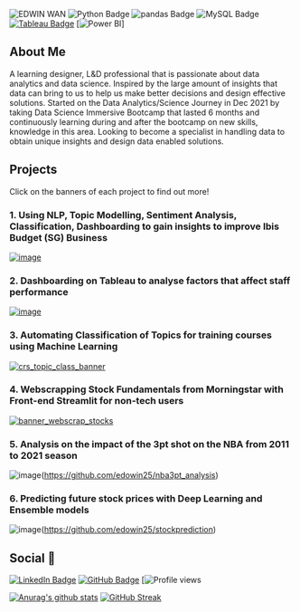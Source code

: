 ![EDWIN WAN](https://user-images.githubusercontent.com/50400038/172321181-dd206fff-e748-47ea-93f4-9f45060b673b.png)
![Python Badge](https://img.shields.io/badge/Python-3776AB?logo=python&logoColor=fff&style=flat) ![pandas Badge](https://img.shields.io/badge/pandas-150458?logo=pandas&logoColor=fff&style=flat) ![MySQL Badge](https://img.shields.io/badge/MySQL-4479A1?logo=mysql&logoColor=fff&style=flat) [![Tableau Badge](https://img.shields.io/badge/Tableau-E97627?logo=tableau&logoColor=fff&style=flat)](https://public.tableau.com/app/profile/edwin.wan3715) [![Power BI](https://img.shields.io/badge/Power+BI??logo=power+bi&logoColor=fff&style=flat)]

## About Me

A learning designer, L&D professional that is passionate about data analytics and data science. Inspired by the large amount of insights that data can bring to us to help us make better decisions and design effective solutions. Started on the Data Analytics/Science Journey in Dec 2021 by taking Data Science Immersive Bootcamp that lasted 6 months and continuously learning during and after the bootcamp on new skills, knowledge in this area. Looking to become a specialist in handling data to obtain unique insights and design data enabled solutions.

## Projects
Click on the banners of each project to find out more!

### 1. Using NLP, Topic Modelling, Sentiment Analysis, Classification, Dashboarding to gain insights to improve Ibis Budget (SG) Business

[![image](https://user-images.githubusercontent.com/50400038/172331028-ec38496e-9386-4233-beea-febaaa4dbbc4.png)](https://github.com/edowin25/Capstone_Proj-end_to_end_ml/tree/main)

### 2. Dashboarding on Tableau to analyse factors that affect staff performance

[![image](https://user-images.githubusercontent.com/50400038/172328870-05779e23-f091-4247-8cab-56065528cad5.png)](https://public.tableau.com/app/profile/edwin.wan3715/viz/HR_Pract/Story1)

### 3. Automating Classification of Topics for training courses using Machine Learning

[![crs_topic_class_banner](https://user-images.githubusercontent.com/50400038/172334160-9bb6d7d4-5500-4929-9042-57d66de6c34c.png)](https://github.com/edowin25/course_topics_classification)

### 4. Webscrapping Stock Fundamentals from Morningstar with Front-end Streamlit for non-tech users

[![banner_webscrap_stocks](https://user-images.githubusercontent.com/50400038/172342209-6cf77ff9-1c0e-47d1-8db1-9229888654cc.png)](https://github.com/edowin25/webscrap_stock_fundamentals)

### 5. Analysis on the impact of the 3pt shot on the NBA from 2011 to 2021 season

![image](https://user-images.githubusercontent.com/50400038/172342815-fc40dc15-73e0-4843-aa6a-e3ebe9c71561.png)(https://github.com/edowin25/nba3pt_analysis)

### 6. Predicting future stock prices with Deep Learning and Ensemble models 

![image](https://user-images.githubusercontent.com/50400038/172342973-b66a8f55-3596-40d6-ab38-a38463ddade2.png)(https://github.com/edowin25/stockprediction)


## Social 📧 

[![LinkedIn Badge](https://img.shields.io/badge/LinkedIn-0A66C2?logo=linkedin&logoColor=fff&style=flat)](https://www.linkedin.com/in/edwinwan/) [![GitHub Badge](https://img.shields.io/badge/GitHub-181717?logo=github&logoColor=fff&style=flat)](https://github.com/edowin25) [![Profile views](https://gpvc.arturio.dev/edowin25) 

[![Anurag's github stats](https://github-readme-stats.vercel.app/api?username=edowin25&theme=prussian)](https://github.com/anuraghazra/github-readme-stats)
[![GitHub Streak](https://github-readme-streak-stats.herokuapp.com/?user=edowin25&theme=default)](https://git.io/streak-stats)


<!---
edowin25/edowin25 is a ✨ special ✨ repository because its `README.md` (this file) appears on your GitHub profile.
You can click the Preview link to take a look at your changes.
--->

